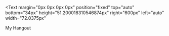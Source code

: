 <Text
	margin="0px 0px 0px 0px"
	position="fixed"
	top="auto"
	bottom="34px"
	height="51.200018310546874px"
	right="600px"
	left="auto"
	width="72.0375px"
>
 My Hangout</Text>
